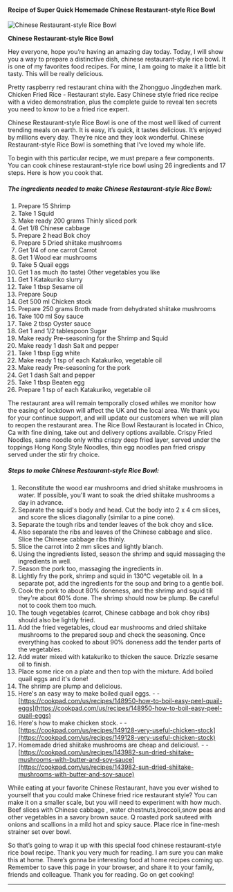             

#### Recipe of Super Quick Homemade Chinese Restaurant-style Rice Bowl

![Chinese Restaurant-style Rice Bowl](https://img-global.cpcdn.com/recipes/6032750617296896/751x532cq70/chinese-restaurant-style-rice-bowl-recipe-main-photo.jpg)

**Chinese Restaurant-style Rice Bowl**

Hey everyone, hope you’re having an amazing day today. Today, I will show you a way to prepare a distinctive dish, chinese restaurant-style rice bowl. It is one of my favorites food recipes. For mine, I am going to make it a little bit tasty. This will be really delicious.

Pretty raspberry red restaurant china with the Zhongguo Jingdezhen mark. Chicken Fried Rice - Restaurant style. Easy Chinese style fried rice recipe with a video demonstration, plus the complete guide to reveal ten secrets you need to know to be a fried rice expert.

Chinese Restaurant-style Rice Bowl is one of the most well liked of current trending meals on earth. It is easy, it’s quick, it tastes delicious. It’s enjoyed by millions every day. They’re nice and they look wonderful. Chinese Restaurant-style Rice Bowl is something that I’ve loved my whole life.

To begin with this particular recipe, we must prepare a few components. You can cook chinese restaurant-style rice bowl using 26 ingredients and 17 steps. Here is how you cook that.

##### The ingredients needed to make Chinese Restaurant-style Rice Bowl:

1.  Prepare 15 Shrimp
2.  Take 1 Squid
3.  Make ready 200 grams Thinly sliced pork
4.  Get 1/8 Chinese cabbage
5.  Prepare 2 head Bok choy
6.  Prepare 5 Dried shiitake mushrooms
7.  Get 1/4 of one carrot Carrot
8.  Get 1 Wood ear mushrooms
9.  Take 5 Quail eggs
10.  Get 1 as much (to taste) Other vegetables you like
11.  Get 1 Katakuriko slurry
12.  Take 1 tbsp Sesame oil
13.  Prepare Soup
14.  Get 500 ml Chicken stock
15.  Prepare 250 grams Broth made from dehydrated shiitake mushrooms
16.  Take 100 ml Soy sauce
17.  Take 2 tbsp Oyster sauce
18.  Get 1 and 1/2 tablespoon Sugar
19.  Make ready Pre-seasoning for the Shrimp and Squid
20.  Make ready 1 dash Salt and pepper
21.  Take 1 tbsp Egg white
22.  Make ready 1 tsp of each Katakuriko, vegetable oil
23.  Make ready Pre-seasoning for the pork
24.  Get 1 dash Salt and pepper
25.  Take 1 tbsp Beaten egg
26.  Prepare 1 tsp of each Katakuriko, vegetable oil

The restaurant area will remain temporally closed whiles we monitor how the easing of lockdown will affect the UK and the local area. We thank you for your continue support, and will update our customers when we will plan to reopen the restaurant area. The Rice Bowl Restaurant is located in Chico, Ca with fine dining, take out and delivery options available. Crispy Fried Noodles, same noodle only witha crispy deep fried layer, served under the toppings Hong Kong Style Noodles, thin egg noodles pan fried crispy served under the stir fry choice.

##### Steps to make Chinese Restaurant-style Rice Bowl:

1.  Reconstitute the wood ear mushrooms and dried shiitake mushrooms in water. If possible, you'll want to soak the dried shiitake mushrooms a day in advance.
2.  Separate the squid's body and head. Cut the body into 2 x 4 cm slices, and score the slices diagonally (similar to a pine cone).
3.  Separate the tough ribs and tender leaves of the bok choy and slice.
4.  Also separate the ribs and leaves of the Chinese cabbage and slice. Slice the Chinese cabbage ribs thinly.
5.  Slice the carrot into 2 mm slices and lightly blanch.
6.  Using the ingredients listed, season the shrimp and squid massaging the ingredients in well.
7.  Season the pork too, massaging the ingredients in.
8.  Lightly fry the pork, shrimp and squid in 130°C vegetable oil. In a separate pot, add the ingredients for the soup and bring to a gentle boil.
9.  Cook the pork to about 80% doneness, and the shrimp and squid till they're about 60% done. The shrimp should now be plump. Be careful not to cook them too much.
10.  The tough vegetables (carrot, Chinese cabbage and bok choy ribs) should also be lightly fried.
11.  Add the fried vegetables, cloud ear mushrooms and dried shiitake mushrooms to the prepared soup and check the seasoning. Once everything has cooked to about 90% doneness add the tender parts of the vegetables.
12.  Add water mixed with katakuriko to thicken the sauce. Drizzle sesame oil to finish.
13.  Place some rice on a plate and then top with the mixture. Add boiled quail eggs and it's done!
14.  The shrimp are plump and delicious.
15.  Here's an easy way to make boiled quail eggs. - - [https://cookpad.com/us/recipes/148950-how-to-boil-easy-peel-quail-eggs](https://cookpad.com/us/recipes/148950-how-to-boil-easy-peel-quail-eggs)
16.  Here's how to make chicken stock. - - [https://cookpad.com/us/recipes/149128-very-useful-chicken-stock](https://cookpad.com/us/recipes/149128-very-useful-chicken-stock)
17.  Homemade dried shiitake mushrooms are cheap and delicious!. - - [https://cookpad.com/us/recipes/143982-sun-dried-shiitake-mushrooms-with-butter-and-soy-sauce](https://cookpad.com/us/recipes/143982-sun-dried-shiitake-mushrooms-with-butter-and-soy-sauce)

While eating at your favorite Chinese Restaurant, have you ever wished to yourself that you could make Chinese fried rice restaurant style? You can make it on a smaller scale, but you will need to experiment with how much. Beef slices with Chinese cabbage , water chestnuts,broccoli,snow peas and other vegetables in a savory brown sauce. Q roasted pork sauteed with onions and scallions in a mild hot and spicy sauce. Place rice in fine-mesh strainer set over bowl.

So that’s going to wrap it up with this special food chinese restaurant-style rice bowl recipe. Thank you very much for reading. I am sure you can make this at home. There’s gonna be interesting food at home recipes coming up. Remember to save this page in your browser, and share it to your family, friends and colleague. Thank you for reading. Go on get cooking!

* * *